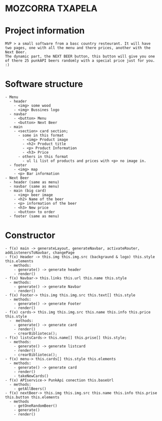 # MOZCORRA TXAPELA

# Project information
    MVP > a small software from a basc country resteurant. It will have two pages, one with all the menu and there prices, another with the Next Beer. 
    The dynamic part, the NEXT BEER button, this button will give you one of there 25 punkAPI beers randomly with a special price just for you. :) 

# Software structure
    - Menu
      - header 
        - <img> some wood
        - <img> Bussines logo
      - navbar
        - <button> Menu
        - <button> Next Beer
      - main
        - <section> card section;
          - some in this format 
            - <img> Product image 
            - <h2> Product title
            - <p> Product Information
            - <h3> Price
          - others in this format
            - ul li list of products and prices with <p> no image in.
      - footer
        - <img> map
        - <p> Bar information
    - Next Beer
      - header (same as menu)
      - navbar (same as menu)
      - main (big card)
        - <img> beer image
        - <h2> Name of the beer
        - <p> information of the beer
        - <h3> New price
        - <button> to order
      - footer (same as menu)
  
# Constructor 
    - f(x) main -> generateLayout, generateNavbar, activateRouter, addListenersToNavbar, changePage
    - f(x) Header -> this.img this.img.src (backgraund & logo) this.style this.elements
      - methods:
        - generate() -> generate header
        - render()
    - f(x) Navbar-> this.links this.url this.name this.style
      - methods:
        - generate() -> generate Navbar
        - render()
    - f(x) Footer-> this.img this.img.src this.text[] this.style
      - methods:
        - generate() -> generate Footer
        - render()
    - f(x) cards-> this.img this.img.src this.name this.info this.price this.style
      -  methods:
        - generate() -> generate card
        - render()
        - crearBiblioteca();
    - f(x) listsCards-> this.name[] this.prise[] this.style;
      - methods:
        - generate() -> generate listcard
        - render()
        - crearBiblioteca();
    - f(x) menu-> this.cards[] this.style this.elements
      - methods:
        - generate() -> generate card
        - render()
        - takeNewCards()
    - f(x) APIservice-> PunkApi conection this.baseUrl
      - methods:
        - getAllBeers()
    - f(x) nextBeer-> this.img this.img.src this.name this.info this.prise this.button this.elements
      - methods
        - getOneRandomBeer()
        - generate()
        - render()